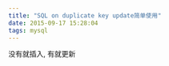 ```yaml
---
title: "SQL on duplicate key update简单使用"
date: 2015-09-17 15:28:04
tags: mysql
---
```


没有就插入, 有就更新

<!--more-->
